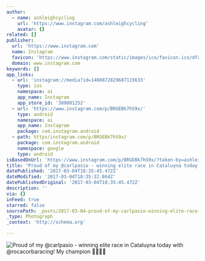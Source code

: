 ```yaml
---
author:
  - name: ashleighcycling
    url: 'https://www.instagram.com/ashleighcycling'
    avatar: {}
related: []
publisher:
  url: 'https://www.instagram.com'
  name: Instagram
  favicon: 'https://www.instagram.com/static/images/ico/favicon.ico/dfa85bb1fd63.ico'
  domain: www.instagram.com
keywords: []
app_links:
  - url: 'instagram://media?id=1460872829687115633'
    type: ios
    namespace: ai
    app_name: Instagram
    app_store_id: '389801252'
  - url: 'https://www.instagram.com/p/BRGEBk7hS9x/'
    type: android
    namespace: ai
    app_name: Instagram
    package: com.instagram.android
  - path: https/instagram.com/p/BRGEBk7hS9x/
    package: com.instagram.android
    namespace: google
    type: android
isBasedOnUrl: 'https://www.instagram.com/p/BRGEBk7hS9x/?taken-by=ashleighcycling'
title: "Proud of my @carlpasio - winning elite race in Cataluyna today with @rocacorbaracing! My champion \uD83D\uDCAA\uD83C\uDFC5\uD83D\uDC83\uD83D\uDE0D"
datePublished: '2017-03-04T18:35:45.472Z'
dateModified: '2017-03-04T18:35:32.864Z'
datePublishedOriginal: '2017-03-04T18:35:45.472Z'
description: ''
via: {}
inFeed: true
starred: false
sourcePath: _posts/2017-03-04-proud-of-my-carlpasio-winning-elite-race-in-cataluyna-tod.md
_type: Photograph
_context: 'http://schema.org'

---
```

![Proud of my @carlpasio - winning elite race in Cataluyna today with @rocacorbaracing! My champion ](https://scontent.cdninstagram.com/t51.2885-15/sh0.08/e35/p640x640/17076526_1071094202995994_1117303053058310144_n.jpg)